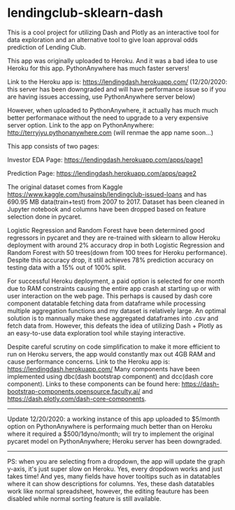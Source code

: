 # lendingclub-sklearn-dash
This is a cool project for utilizing Dash and Plotly as an interactive tool for data exploration and an alternative tool to give loan approval odds prediction of Lending Club.

This app was originally uploaded to Heroku. And it was a bad idea to use Heroku for this app. PythonAnywhere has much faster servers!

Link to the Heroku app is: https://lendingdash.herokuapp.com/ (12/20/2020: this server has been downgraded and will have performance issue so if you are having issues accessing, use PythonAnywhere server below)


However, when uploaded to PythonAnywhere, it actually has much much better performanace without the need to upgrade to a very expensive server option.
Link to the app on PythonAnywhere: http://terryjyu.pythonanywhere.com (will renmae the app name soon...)

This app consists of two pages:

Investor EDA Page: https://lendingdash.herokuapp.com/apps/page1

Prediction Page: https://lendingdash.herokuapp.com/apps/page2

The original dataset comes from Kaggle https://www.kaggle.com/husainsb/lendingclub-issued-loans and has 690.95 MB data(train+test) from 2007 to 2017.
Dataset has been cleaned in Jupyter notebook and columns have been dropped based on feature selection done in pycaret.

Logistic Regression and Random Forest have been determined good regressors in pycaret and they are re-trained with sklearn to allow Heroku deployment with around 2% accuracy drop in both 
Logistic Regression and Random Forest with 50 trees(down from 100 trees for Heroku performance). Despite this accuracy drop, it still achieves 78% prediction accuracy on testing data with a 15% out of 100% split.

For successful Heroku deployment, a paid option is selected for one month due to RAM constraints causing the entire app crash at starting up or with user interaction on the web page. This perhaps is caused by dash core component datatable fetching data from dataframe while processing multiple aggregation functions and my dataset is relatively large. An optimal solution is to mannually make these aggregated dataframes into .csv and fetch data from. However, this defeats the idea of utilizing Dash + Plotly as an easy-to-use data exploration tool while staying interactive.

Despite careful scrutiny on code simplification to make it more efficient to run on Heroku servers, the app would constantly max out 4GB RAM and cause performance concerns. 
Link to the Heroku app is: https://lendingdash.herokuapp.com/
Many components have been implemented using dbc(dash bootstrap component) and dcc(dash core component). Links to these components can be found here: https://dash-bootstrap-components.opensource.faculty.ai/ and https://dash.plotly.com/dash-core-components.

********
Update 12/20/2020: a working instance of this app uploaded to $5/month option on PythonAnywhere is performaing much better than on Heroku where it required a $500/1dyno/month; will try to implement the original pycaret model on PythonAnywhere; Heroku server has been downgraded.


********
PS: when you are selecting from a dropdown, the app will update the graph y-axis, it's just super slow on Heroku. Yes, every dropdown works and just takes time! And yes, many fields have hover tooltips such as in datatables where it can show descriptions for columns. Yes, these dash datatables work like normal spreadsheet, however, the editing feauture has been disabled while normal sorting feature is still available.
